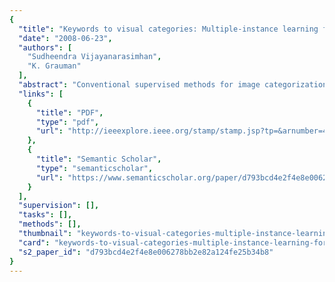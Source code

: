 ```yaml
---
{
  "title": "Keywords to visual categories: Multiple-instance learning forweakly supervised object categorization",
  "date": "2008-06-23",
  "authors": [
    "Sudheendra Vijayanarasimhan",
    "K. Grauman"
  ],
  "abstract": "Conventional supervised methods for image categorization rely on manually annotated (labeled) examples to learn good object models, which means their generality and scalability depends heavily on the amount of human effort available to help train them. We propose an unsupervised approach to construct discriminative models for categories specified simply by their names. We show that multiple-instance learning enables the recovery of robust category models from images returned by keyword-based search engines. By incorporating constraints that reflect the expected sparsity of true positive examples into a large-margin objective function, our approach remains accurate even when the available text annotations are imperfect and ambiguous. In addition, we show how to iteratively improve the learned classifier by automatically refining the representation of the ambiguously labeled examples. We demonstrate our method with benchmark datasets, and show that it performs well relative to both state-of-the-art unsupervised approaches and traditional fully supervised techniques.",
  "links": [
    {
      "title": "PDF",
      "type": "pdf",
      "url": "http://ieeexplore.ieee.org/stamp/stamp.jsp?tp=&arnumber=4587632"
    },
    {
      "title": "Semantic Scholar",
      "type": "semanticscholar",
      "url": "https://www.semanticscholar.org/paper/d793bcd4e2f4e8e006278bb2e82a124fe25b34b8"
    }
  ],
  "supervision": [],
  "tasks": [],
  "methods": [],
  "thumbnail": "keywords-to-visual-categories-multiple-instance-learning-forweakly-supervised-object-categorization-thumb.jpg",
  "card": "keywords-to-visual-categories-multiple-instance-learning-forweakly-supervised-object-categorization-card.jpg",
  "s2_paper_id": "d793bcd4e2f4e8e006278bb2e82a124fe25b34b8"
}
---
```


